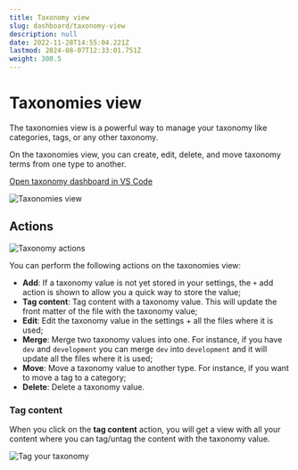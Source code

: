 ```yaml
---
title: Taxonomy view
slug: dashboard/taxonomy-view
description: null
date: 2022-11-28T14:55:04.221Z
lastmod: 2024-08-07T12:33:01.751Z
weight: 300.5
---
```


# Taxonomies view

The taxonomies view is a powerful way to manage your taxonomy like categories, tags, or any other
taxonomy.

On the taxonomies view, you can create, edit, delete, and move taxonomy terms from one type to
another.

<!-- FM:Snippet:Start data:{"id":"Open in VS Code","fields":[{"name":"title","value":"Open taxonomy dashboard in VS Code"},{"name":"command","value":"frontMatter.dashboard.taxonomy"},{"name":"title","value":"Open taxonomy dashboard in VS Code"}]} -->
<a class="open_vscode" title="Open taxonomy dashboard in VS Code" href='vscode://eliostruyf.vscode-front-matter?command=frontMatter.dashboard.taxonomy'>
  Open taxonomy dashboard in VS Code
</a>
<!-- FM:Snippet:End -->

![Taxonomies view][01]

## Actions

![Taxonomy actions][02]

You can perform the following actions on the taxonomies view:

- **Add**: If a taxonomy value is not yet stored in your settings, the `+` add action is shown to
  allow you a quick way to store the value;
- **Tag content**: Tag content with a taxonomy value. This will update the front matter of the file
  with the taxonomy value;
- **Edit**: Edit the taxonomy value in the settings + all the files where it is used;
- **Merge**: Merge two taxonomy values into one. For instance, if you have `dev` and `development`
  you can merge `dev` into `development` and it will update all the files where it is used;
- **Move**: Move a taxonomy value to another type. For instance, if you want to move a tag to a
  category;
- **Delete**: Delete a taxonomy value.

### Tag content

When you click on the **tag content** action, you will get a view with all your content
where you can tag/untag the content with the taxonomy value.

![Tag your taxonomy][03]

<!-- Link References -->
[01]: /releases/v10.0.0/taxonomy-dashboard.webp
[02]: /releases/v10.0.0/taxonomy-actions.png
[03]: /releases/v10.0.0/taxonomy-tagging.webp

